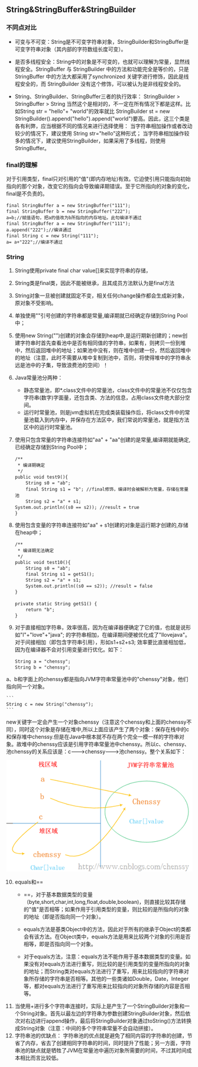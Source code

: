 ## String&StringBuffer&StringBuilder

### 不同点对比
- 可变与不可变：String是不可变字符串对象，StringBuilder和StringBuffer是可变字符串对象（其内部的字符数组长度可变）。

- 是否多线程安全：String中的对象是不可变的，也就可以理解为常量，显然线程安全。StringBuffer 与 StringBuilder 中的方法和功能完全是等价的，只是StringBuffer 中的方法大都采用了synchronized 关键字进行修饰，因此是线程安全的，而 StringBuilder 没有这个修饰，可以被认为是非线程安全的。

- String、StringBuilder、StringBuffer三者的执行效率：
StringBuilder > StringBuffer > String 当然这个是相对的，不一定在所有情况下都是这样。比如String str = "hello"+ "world"的效率就比 StringBuilder st  = new StringBuilder().append("hello").append("world")要高。因此，这三个类是各有利弊，应当根据不同的情况来进行选择使用：
当字符串相加操作或者改动较少的情况下，建议使用 String str="hello"这种形式；
当字符串相加操作较多的情况下，建议使用StringBuilder，如果采用了多线程，则使用StringBuffer。

### final的理解
对于引用类型，final只对引用的"值"(即内存地址)有效。它迫使引用只能指向初始指向的那个对象，改变它的指向会导致编译期错误。至于它所指向的对象的变化，final是不负责的。

```
final StringBuffer a = new StringBuffer("111");
final StringBuffer b = new StringBuffer("222");
a=b;//赋值语句，把a的值改为b所指向的内存地址。此句编译不通过
final StringBuffer a = new StringBuffer("111");
a.append("222");//编译通过
final String c = new String("111");
a= a+"222";//编译不通过
```



### String

1. String使用private final char value[]来实现字符串的存储，
2. String类是final类，因此不能被继承，且其成员方法默认为是final方法
3. String对象一旦被创建就固定不变，相关任何change操作都会生成新对象，原对象不受影响。
4. 单独使用""引号创建的字符串都是常量,编译期就已经确定存储到String Pool中；
5. 使用new String("")创建的对象会存储到heap中,是运行期新创建的；new创建字符串时首先查看池中是否有相同值的字符串，如果有，则拷贝一份到堆中，然后返回堆中的地址；如果池中没有，则在堆中创建一份，然后返回堆中的地址（注意，此时不需要从堆中复制到池中，否则，将使得堆中的字符串永远是池中的子集，导致浪费池的空间）！
6. Java常量池分两种：
	- 静态常量池，即*.class文件中的常量池，class文件中的常量池不仅仅包含字符串(数字)字面量，还包含类、方法的信息，占用class文件绝大部分空间。
	- 运行时常量池，则是jvm虚拟机在完成类装载操作后，将class文件中的常量池载入到内存中，并保存在方法区中，我们常说的常量池，就是指方法区中的运行时常量池。

7. 使用只包含常量的字符串连接符如"aa" + "aa"创建的是常量,编译期就能确定,已经确定存储到String Pool中；
	 
	```
	/**
	 * 编译期确定
	 */
	public void test9(){
	    String s0 = "ab"; 
	    final String s1 = "b"; //final修饰，编译时会被解析为常量，存储在常量池
	    String s2 = "a" + s1;  
	System.out.println((s0 == s2)); //result = true
	}
	```

7. 使用包含变量的字符串连接符如"aa" + s1创建的对象是运行期才创建的,存储在heap中；

	```
	/**
	 * 编译期无法确定
	 */
	public void test10(){
	    String s0 = "ab"; 
	    final String s1 = getS1(); 
	    String s2 = "a" + s1; 
		System.out.println((s0 == s2)); //result = false 
	}
	
	private static String getS1() {  
	    return "b";   
	}
	```

8. 对于直接相加字符串，效率很高，因为在编译器便确定了它的值，也就是说形如"I"+"love"+"java"; 的字符串相加，在编译期间便被优化成了"Ilovejava"。对于间接相加（即包含字符串引用），形如s1+s2+s3; 效率要比直接相加低，因为在编译器不会对引用变量进行优化。如下：

	```
	String a = "chenssy";
	String b = "chenssy";
	```
a、b和字面上的chenssy都是指向JVM字符串常量池中的"chenssy"对象，他们指向同一个对象。
	
	```
	String c = new String("chenssy");
	```	
new关键字一定会产生一个对象chenssy（注意这个chenssy和上面的chenssy不同），同时这个对象是存储在堆中,所以上面应该产生了两个对象：保存在栈中的c和保存堆中chenssy.但是在Java中根本就不存在两个完全一模一样的字符串对象。故堆中的chenssy应该是引用字符串常量池中chenssy。所以c、chenssy、池chenssy的关系应该是：c--->chenssy--->池chenssy。整个关系如下：
<div align="center"> <img src="../../pics/String存储模型例子.png" width="800"/> </div>

10. equals和==
	- ==，对于基本数据类型的变量（byte,short,char,int,long,float,double,boolean)，则直接比较其存储的"值"是否相等；如果作用于引用类型的变量，则比较的是所指向的对象的地址（即是否指向同一个对象）。

	- equals方法是基类Object中的方法，因此对于所有的继承于Object的类都会有该方法。在Object类中，equals方法是用来比较两个对象的引用是否相等，即是否指向同一个对象。

	- 对于equals方法，注意：equals方法不能作用于基本数据类型的变量。如果没有对equals方法进行重写，则比较的是引用类型的变量所指向的对象的地址；而String类对equals方法进行了重写，用来比较指向的字符串对象所存储的字符串是否相等。其他的一些类诸如Double，Date，Integer等，都对equals方法进行了重写用来比较指向的对象所存储的内容是否相等。
11. 当使用+进行多个字符串连接时，实际上是产生了一个StringBuilder对象和一个String对象。首先以最左边的字符串为参数创建StringBuilder对象，然后依次对右边进行append操作，最后将StringBuilder对象通过toString()方法转换成String对象（注意：中间的多个字符串常量不会自动拼接）。
12. 字符串池的优缺点：
字符串池的优点就是避免了相同内容的字符串的创建，节省了内存，省去了创建相同字符串的时间，同时提升了性能；另一方面，字符串池的缺点就是牺牲了JVM在常量池中遍历对象所需要的时间，不过其时间成本相比而言比较低。



